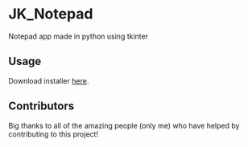 # JK_Notepad
Notepad app made in python using tkinter

## Usage
Download installer [here](https://www.mediafire.com/file/w28xt05dqi9wnrz/JK_NotepadSetupFile.exe/file).


## Contributors
Big thanks to all of the amazing people (only me) who have helped by contributing to this project!
